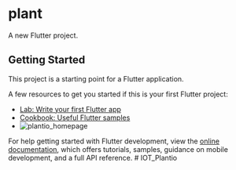 # plant

A new Flutter project.

## Getting Started

This project is a starting point for a Flutter application.

A few resources to get you started if this is your first Flutter project:

- [Lab: Write your first Flutter app](https://docs.flutter.dev/get-started/codelab)
- [Cookbook: Useful Flutter samples](https://docs.flutter.dev/cookbook)
- ![plantio_homepage](https://github.com/JeromeRufus/IOT_Plantio/assets/105622974/ea710410-f570-445a-9c11-ca6b8cbc25ee)


For help getting started with Flutter development, view the
[online documentation](https://docs.flutter.dev/), which offers tutorials,
samples, guidance on mobile development, and a full API reference.
#   I O T _ P l a n t i o 
 
 
